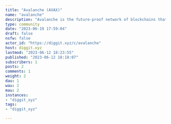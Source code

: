 ```yaml
---
title: "Avalanche (AVAX)" 
name: "avalanche"
description: "Avalanche is the future-proof network of blockchains that is blazingly fast, eco-friendly and built to scale. 🔺 [Ava Labs](https://www.avalabs.org/) makes it simple to deploy high-performance solutions for Web3, led by innovations on Avalanche. The company was founded by Cornell computer scientists, who partnered with Wall Street veterans and early Web3 leaders to execute a promising vision for redefining the way people build and use open, permissionless networks. Ava Labs is redefining the way people create value with Web3.[Avalanche](https://avax.network/) is a smart contracts platform built to scale infinitely and finalize transactions in under a second. Its novel consensus protocol, Subnet infrastructure, and HyperSDK toolkit enable businesses to easily launch powerful, custom blockchain solutions. Build anything you want, any way you want, on the eco-friendly blockchain designed for both Web3 devs and businesses.[AVAX](https://avax.network/individuals) is the native token of the Avalanche platform, used for gas fees and for staking to validate transactions and secure the network. AVAX provides a basic unit of account for the network and between Subnets, allowing holders to play Web3 games, mint NFTs, deploy and fund dApps, and much more.[Avalanche Explorer](https://explorer.avax.network/) is an analytics tool that allows people to search the Avalanche platform and ecosystem, providing data on Subnets, blocks, transactions, addresses, and other platform activities. Visualize everything in the Avalanche ecosystem.[Avalanche Wallet](https://wallet.avax.network/) is a simple, secure, self-custody wallet for Avalanche assets.[Core](https://core.app/) is your free, all-in-one crypto command center for Avalanche dApps, NFTs, bridges, Subnets, L2s, and more. Core supports Avalanche, Bitcoin, Ethereum, and all EVM-compatible blockchains.[Subnets](https://docs.avax.network/subnets) empower anyone to build custom, app-specific blockchains optimized to fit all of your needs. Subnets are seamlessly interoperable, can use your native protocol token for gas fees, and allow Avalanche to scale infinitely. Minimize your transaction costs and maximize your user experience."
type: community
date: "2023-06-19 17:59:04"
draft: false
nsfw: false
actor_id: "https://diggit.xyz/c/avalanche"
host: diggit.xyz
lastmod: "2023-06-12 18:23:55"
published: "2023-06-12 18:18:07"
subscribers: 1
posts: 2
comments: 1
weight: 2
dau: 1
wau: 2
mau: 2
instances:
- "diggit_xyz"
tags: 
- "diggit_xyz"

---
```

